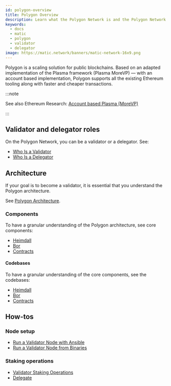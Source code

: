 ```yaml
---
id: polygon-overview
title: Polygon Overview
description: Learn what the Polygon Network is and the Polygon Network core components and roles.
keywords:
  - docs
  - matic
  - polygon
  - validator
  - delegator
image: https://matic.network/banners/matic-network-16x9.png 
---
```


Polygon is a scaling solution for public blockchains. Based on an adapted implementation of the Plasma framework (Plasma MoreVP) — with an account based implementation, Polygon supports all the existing Ethereum tooling along with faster and cheaper transactions.

:::note

See also Ethereum Research: [Account based Plasma (MoreVP)](https://ethresear.ch/t/account-based-plasma-morevp/5480)

:::

## Validator and delegator roles

On the Polygon Network, you can be a validator or a delegator. See:

* [Who Is a Validator](/docs/validate/polygon-basics/who-is-validator)
* [Who Is a Delegator](/docs/validate/polygon-basics/who-is-delegator)

## Architecture

If your goal is to become a validator, it is essential that you understand the Polygon architecture.

See [Polygon Architecture](/docs/contribute/matic-architecture).

### Components

To have a granular understanding of the Polygon architecture, see core components:

* [Heimdall](/docs/contribute/heimdall/overview)
* [Bor](/docs/contribute/bor/overview)
* [Contracts](/docs/contribute/contracts/stakingmanager)

#### Codebases

To have a granular understanding of the core components, see the codebases:

* [Heimdall](https://github.com/maticnetwork/heimdall)
* [Bor](https://github.com/maticnetwork/bor)
* [Contracts](https://github.com/maticnetwork/contracts)

## How-tos

### Node setup

* [Run a Validator Node with Ansible](/docs/validate/validate/run-validator-ansible)
* [Run a Validator Node from Binaries](/docs/validate/validate/run-validator-binaries)

### Staking operations

* [Validator Staking Operations](docs/validate/validate/validator-staking-operations)
* [Delegate](/docs/validate/delegate)
